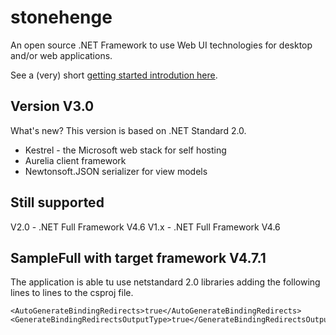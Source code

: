 # stonehenge
An open source .NET Framework to use Web UI technologies for desktop and/or web applications.

See a (very) short [getting started introdution here](docs/GettingStarted.md).

## Version V3.0
What's new?
This version is based on .NET Standard 2.0.

* Kestrel - the Microsoft web stack for self hosting
* Aurelia client framework
* Newtonsoft.JSON serializer for view models


## Still supported 

V2.0 - .NET Full Framework V4.6
V1.x - .NET Full Framework V4.6


## SampleFull with target framework V4.7.1
The application is able tu use netstandard 2.0 libraries adding the following lines to lines to the csproj file.

	<AutoGenerateBindingRedirects>true</AutoGenerateBindingRedirects>
    <GenerateBindingRedirectsOutputType>true</GenerateBindingRedirectsOutputType>

